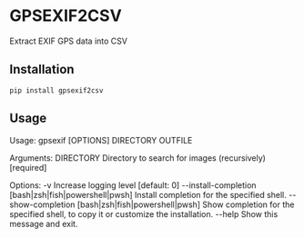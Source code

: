 # GPSEXIF2CSV
Extract EXIF GPS data into CSV

## Installation
`pip install gpsexif2csv`

## Usage
Usage: gpsexif [OPTIONS] DIRECTORY OUTFILE

Arguments:
  DIRECTORY  Directory to search for images (recursively)  [required]

Options:
  -v                              Increase logging level  [default: 0]
  --install-completion [bash|zsh|fish|powershell|pwsh]
                                  Install completion for the specified shell.
  --show-completion [bash|zsh|fish|powershell|pwsh]
                                  Show completion for the specified shell, to
                                  copy it or customize the installation.
  --help                          Show this message and exit.